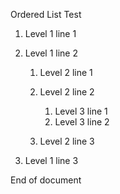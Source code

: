 Ordered List Test

1. Level 1 line 1

1. Level 1 line 2

   1. Level 2 line 1

   1. Level 2 line 2

      1. Level 3 line 1
      1. Level 3 line 2

   1. Level 2 line 3

1. Level 1 line 3

End of document
